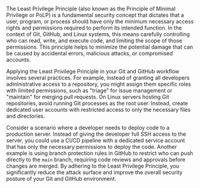 The Least Privilege Principle (also known as the Principle of Minimal Privilege or PoLP) is a fundamental security concept that dictates that a user, program, or process should have only the minimum necessary access rights and permissions required to perform its intended function. In the context of Git, GitHub, and Linux systems, this means carefully controlling who can read, write, and execute code, and limiting the scope of those permissions. This principle helps to minimize the potential damage that can be caused by accidental errors, malicious attacks, or compromised accounts.

Applying the Least Privilege Principle in your Git and GitHub workflow involves several practices. For example, instead of granting all developers administrative access to a repository, you might assign them specific roles with limited permissions, such as "triage" for issue management or "maintain" for merging pull requests. On Linux servers hosting Git repositories, avoid running Git processes as the root user. Instead, create dedicated user accounts with restricted access to only the necessary files and directories.

Consider a scenario where a developer needs to deploy code to a production server. Instead of giving the developer full SSH access to the server, you could use a CI/CD pipeline with a dedicated service account that has only the necessary permissions to deploy the code. Another example is using branch protection rules in GitHub to restrict who can push directly to the `main` branch, requiring code reviews and approvals before changes are merged. By adhering to the Least Privilege Principle, you significantly reduce the attack surface and improve the overall security posture of your Git and GitHub environment.
